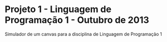 # Projeto 1 - Linguagem de Programação 1 - Outubro de 2013


Simulador de um canvas para a disciplina de Linguagem de Programação 1